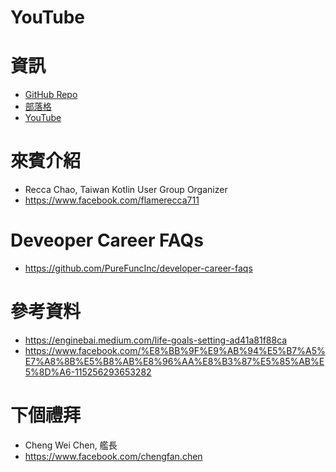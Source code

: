 # YouTube

# 資訊
* [GitHub Repo](https://github.com/PureFuncInc/purefunc-cafe)
* [部落格](https://purefunc.net/articles/pure-func-cafe)
* [YouTube](https://www.youtube.com/watch?v=N5GzZfXg5z0)

# 來賓介紹
* Recca Chao, Taiwan Kotlin User Group Organizer
* https://www.facebook.com/flamerecca711

# Deveoper Career FAQs
* https://github.com/PureFuncInc/developer-career-faqs

# 參考資料
* https://enginebai.medium.com/life-goals-setting-ad41a81f88ca
* https://www.facebook.com/%E8%BB%9F%E9%AB%94%E5%B7%A5%E7%A8%8B%E5%B8%AB%E8%96%AA%E8%B3%87%E5%85%AB%E5%8D%A6-115256293653282

# 下個禮拜
* Cheng Wei Chen, 艦長
* https://www.facebook.com/chengfan.chen
